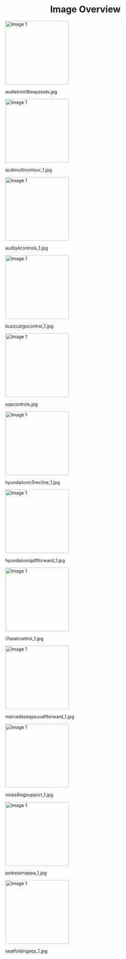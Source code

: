 <h1 style ="text-align: center;"> Image Overview </h1>
<div>
<div style="width="20%">
<img src="https://media.evkx.net/multimedia/technology/seats/adjustment/audietron18wayseats_xst.jpg" alt="Image 1" style="width: 200px;">
<p>audietron18wayseats.jpg</p>
</div>
<div style="width="20%">
<img src="https://media.evkx.net/multimedia/technology/seats/adjustment/audimulticontour_1_xst.jpg" alt="Image 1" style="width: 200px;">
<p>audimulticontour_1.jpg</p>
</div>
<div style="width="20%">
<img src="https://media.evkx.net/multimedia/technology/seats/adjustment/audiq4controls_1_xst.jpg" alt="Image 1" style="width: 200px;">
<p>audiq4controls_1.jpg</p>
</div>
<div style="width="20%">
<img src="https://media.evkx.net/multimedia/technology/seats/adjustment/buzzcargocontrol_1_xst.jpg" alt="Image 1" style="width: 200px;">
<p>buzzcargocontrol_1.jpg</p>
</div>
<div style="width="20%">
<img src="https://media.evkx.net/multimedia/technology/seats/adjustment/eqscontrols_xst.jpg" alt="Image 1" style="width: 200px;">
<p>eqscontrols.jpg</p>
</div>
<div style="width="20%">
<img src="https://media.evkx.net/multimedia/technology/seats/adjustment/hyundaiionic5recline_1_xst.jpg" alt="Image 1" style="width: 200px;">
<p>hyundaiionic5recline_1.jpg</p>
</div>
<div style="width="20%">
<img src="https://media.evkx.net/multimedia/technology/seats/adjustment/hyundaiioniqaftforward_1_xst.jpg" alt="Image 1" style="width: 200px;">
<p>hyundaiioniqaftforward_1.jpg</p>
</div>
<div style="width="20%">
<img src="https://media.evkx.net/multimedia/technology/seats/adjustment/i7seatcontrol_1_xst.jpg" alt="Image 1" style="width: 200px;">
<p>i7seatcontrol_1.jpg</p>
</div>
<div style="width="20%">
<img src="https://media.evkx.net/multimedia/technology/seats/adjustment/mercedeseqssuvaftforward_1_xst.jpg" alt="Image 1" style="width: 200px;">
<p>mercedeseqssuvaftforward_1.jpg</p>
</div>
<div style="width="20%">
<img src="https://media.evkx.net/multimedia/technology/seats/adjustment/nioes8legsupport_1_xst.jpg" alt="Image 1" style="width: 200px;">
<p>nioes8legsupport_1.jpg</p>
</div>
<div style="width="20%">
<img src="https://media.evkx.net/multimedia/technology/seats/adjustment/polestarnappa_1_xst.jpg" alt="Image 1" style="width: 200px;">
<p>polestarnappa_1.jpg</p>
</div>
<div style="width="20%">
<img src="https://media.evkx.net/multimedia/technology/seats/adjustment/seatfoldingeqs_1_xst.jpg" alt="Image 1" style="width: 200px;">
<p>seatfoldingeqs_1.jpg</p>
</div>
</div>
